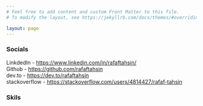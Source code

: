 ```yaml
---
# Feel free to add content and custom Front Matter to this file.
# To modify the layout, see https://jekyllrb.com/docs/themes/#overriding-theme-defaults

layout: page
---
```


### Socials

LinkdedIn - https://www.linkedin.com/in/rafaftahsin/
<br>
Github - https://github.com/rafaftahsin
<br>
dev.to - https://dev.to/rafaftahsin
<br>
stackoverflow - https://stackoverflow.com/users/4814427/rafaf-tahsin

### Skils



